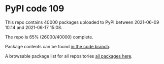 # PyPI code 109

This repo contains 40000 packages uploaded to PyPI between 
2021-06-09 10:14 and 2021-06-17 15:08.

The repo is 65% (26000/40000) complete.

Package contents can be found [in the code branch](https://github.com/pypi-data/pypi-mirror-109/tree/code/packages).

A browsable package list for all repositories [all packages here](https://pypi-data.github.io/website/repositories/pypi-mirror-109).


